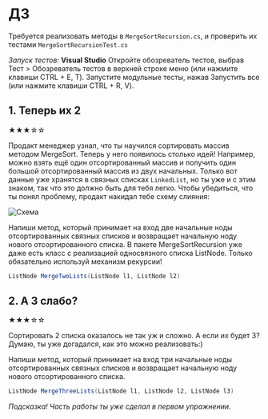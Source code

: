 # ДЗ 
Требуется реализовать методы в `MergeSortRecursion.cs`, и проверить их тестами 
`MergeSortRecursionTest.cs`

*Запуск тестов:* 
**Visual Studio**
Откройте обозреватель тестов, выбрав Тест > Обозреватель тестов в верхней строке меню (или нажмите клавиши CTRL + E, T).
Запустите модульные тесты, нажав Запустить все (или нажмите клавиши CTRL + R, V).

## 1. Теперь их 2
★★★☆☆

Продакт менеджер узнал, что ты научился сортировать массив методом  MergeSort. Теперь у него
появилось столько идей! Например, можно взять ещё один отсортированный массив и получить один
большой отсортированный массив из двух начальных. Только вот данные уже хранятся в связных списках 
`LinkedList`, но ты уже и с этим знаком, так что это должно быть для тебя легко. Чтобы убедиться, 
что ты понял проблему, продакт накидал тебе схему слияния:

![Схема](https://i.imgur.com/F6COCgz.jpg)


Напиши метод, который принимает на вход две начальные ноды отсортированных связных списков и 
возвращает начальную ноду нового отсортированного списка.  В пакете MergeSortRecursion уже даже
есть класс с реализацией односвязного списка ListNode. Только обязательно используй механизм
рекурсии!


```C#
ListNode MergeTwoLists(ListNode l1, ListNode l2)
```

## 2. А 3 слабо?
★★★☆☆

Сортировать 2 списка оказалось не так уж и сложно. А если их будет 3? Думаю, ты уже догадался,
как это можно реализовать:)

Напиши метод, который принимает на вход три начальные ноды отсортированных связных списков и
возвращает начальную ноду нового отсортированного списка.

```C#
ListNode MergeThreeLists(ListNode l1, ListNode l2, ListNode l3)
```

*Подсказка!*
*Часть работы ты уже сделал в первом упражнении.*
